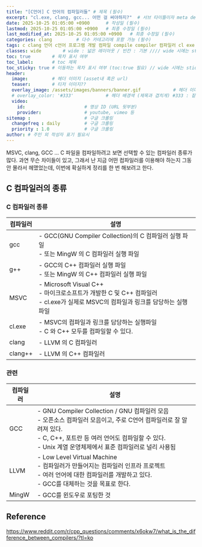 ```yaml
---
title: "[C언어] C 언어의 컴파일러들" # 제목 (필수)
excerpt: "cl.exe, clang, gcc... 어떤 걸 써야하지?"  # 서브 타이틀이자 meta description (필수)
date: 2025-10-25 01:05:00 +0900      # 작성일 (필수)
lastmod: 2025-10-25 01:05:00 +0900   # 최종 수정일 (필수)
last_modified_at: 2025-10-25 01:05:00 +0900   # 최종 수정일 (필수)
categories: clang         # 다수 카테고리에 포함 가능 (필수)
tags: c clang 언어 c언어 프로그램 개발 컴파일 compile compiler 컴파일러 cl exe clang gcc MSVC LLVM MingW                  # 태그 복수개 가능 (필수)
classes: wide        # wide : 넓은 레이아웃 / 빈칸 : 기본 //// wide 시에는 sticky toc 불가
toc: true        # 목차 표시 여부
toc_label:       # toc 제목
toc_sticky: true # 이동하는 목차 표시 여부 (toc:true 필요) // wide 시에는 sticky toc 불가
header: 
  image:         # 헤더 이미지 (asset내 혹은 url)
  teaser:        # 티저 이미지??
  overlay_image: /assets/images/banners/banner.gif            # 헤더 이미지 (제목과 겹치게)
  # overlay_color: '#333'            # 헤더 배경색 (제목과 겹치게) #333 : 짙은 회색 (필수)
  video:
    id:                      # 영상 ID (URL 뒷부분)
    provider:                # youtube, vimeo 등
sitemap :                    # 구글 크롤링
  changefreq : daily         # 구글 크롤링
  priority : 1.0             # 구글 크롤링
author: # 주인 외 작성자 표기 필요시
---
```

<!--postNo: 20251025_001-->


MSVC, clang, GCC ... C 파일을 컴파일하려고 보면 선택할 수 있는 컴파일러 종류가 많다. 과연 무슨 차이들이 있고, 그래서 난 지금 어떤 컴파일러를 이용해야 하는지 그동안 몰라서 헤맸었는데, 이번에 확실하게 정리를 한 번 해보려고 한다.  


## C 컴파일러의 종류  

### C 컴파일러 종류  

| 컴파일러    | 설명                                                                        |
| ------- | ------------------------------------------------------------------------- |
| gcc     | - GCC(GNU Compiler Collection)의 C 컴파일러 실행 파일<br>- 또는 MingW 의 C 컴파일러 실행 파일 |
| g++     | - GCC의 C++ 컴파일러 실행 파일<br>- 또는 MingW 의 C++ 컴파일러 실행 파일                      |
| MSVC  | - Microsoft Visual C++<br>- 마이크로소프트가 개발한 C 및 C++ 컴파일러<br>- cl.exe가 실제로 MSVC의 컴파일과 링크를 담당하는 실행파일                                                              |
| cl.exe  | - MSVC의 컴파일과 링크를 담당하는 실행파일<br>- C 와 C++ 모두를 컴파일할 수 있다.                    |
| clang   | - LLVM 의 C 컴파일러                                                           |
| clang++ | - LLVM 의 C++ 컴파일러                                                         |


### 관련 

| 컴파일러  | 설명                                                                                                                                                           |
| ----- | ------------------------------------------------------------------------------------------------------------------------------------------------------------ |
| GCC   | - GNU Compiler Collection / GNU 컴파일러 모음<br>- 오픈소스 컴파일러 모음이고, 주로 C언어 컴파일러로 잘 알려져 있다.<br>- C, C++, 포트란 등 여러 언어도 컴파일할 수 있다.<br>- Unix 계열 운영체제에서 표준 컴파일러로 널리 사용됨 |
| LLVM  | - Low Level Virtual Machine<br>- 컴파일러가 만들어지는 컴파일러 인프라 프로젝트<br>- 여러 언어에 대한 컴파일러를 개발하고 있다.<br>- GCC를 대체하는 것을 목표로 한다.                                           |
| MingW | - GCC를 윈도우로 포팅한 것                                                                                                                                            |


## Reference  

https://www.reddit.com/r/cpp_questions/comments/x6okw7/what_is_the_difference_between_compilers/?tl=ko
